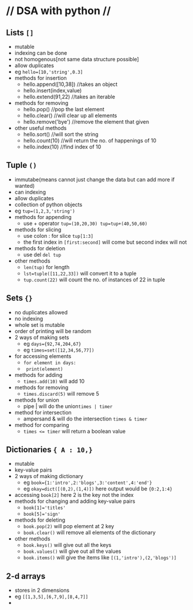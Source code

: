 # // DSA with python //

## Lists ```[]```
- mutable
- indexing can be done
- not homogenous[not same data structure possible]
- allow duplicates
- eg ```hello=[10,'string',0.3]```
- methods for insertion
  - hello.append([10,38]) //takes an object
  - hello.insert(index,value)
  - hello.extend(91,22) //takes an iterable
- methods for removing
  - hello.pop() //pop the last element
  - hello.clear() //will clear up all elements
  - hello.remove('bye') //remove the element that given
- other useful methods
  - hello.sort() //will sort the string
  - hello.count(10) //will return the no. of happenings of 10
  - hello.index(10) //find index of 10

## Tuple ```()```

- immutabe(means cannot just change the data but can add more if wanted)
- can indexing
- allow duplicates
- collection of python objects
- eg ```tup=(1,2,3,'string')```
- methods for appending
  - use + operator ```tup=(10,20,30) tup=tup+(40,50,60)```
- methods for slicing
  - use colon : for slice ```tup[1:3]```
  - the first index in ```[first:second]``` will come but second index will not
- methods for deletion
  - use del ```del tup```
- other methods
  - ```len(tup)``` for length
  - ```lst=tuple([11,22,33])``` will convert it to a tuple
  - ```tup.count(22)``` will count the no. of instances of 22 in tuple

## Sets ```{}```

- no duplicates allowed
- no indexing
- whole set is mutable
- order of printing will be random
- 2 ways of making sets
  - eg ```days={92,74,204,67}```
  - eg ```times=set([12,34,56,77])```
- for accessing elements
  - ``` for element in days: ```
  - ``` print(element)```
- methods for adding
  - ```times.add(10)``` will add 10
- methods for removing
  - ```times.discard(5)``` will remove 5
- methods for union
  - pipe | will do the union```times | timer```
- method for intersection
  - ampersand & will do the intersection ```times & timer```
- method for comparing
  - ```times <= timer``` will return a boolean value

## Dictionaries ```{ A : 10,}```
- mutable
- key-value pairs
- 2 ways of making dictionary
  - eg ```book={1:'intro',2:'blogs',3:'content',4:'end'}```
  - eg ```okay=dict([(0,2),(1,4)])``` here output would be ```{0:2,1:4}```
- accessing  ```book[2]``` here 2 is the key not the index
- methods for changing and adding key-value pairs
  - ```book[1]='titles'```
  - ```book[5]='sign'```
- methods for deleting
  - ```book.pop(2)``` will pop element at 2 key
  - ```book.clear()``` will remove all elements of the dictionary
- other methods
  - ```book.keys()``` will give out all the keys
  - ```book.values()``` will give out all the values
  - ```book.items()``` will give the items like ```[(1,'intro'),(2,'blogs')]```
 
## 2-d arrays
- stores in 2 dimensions
- eg ```[[1,3,5],[6,7,9],[8,4,7]]```
- 